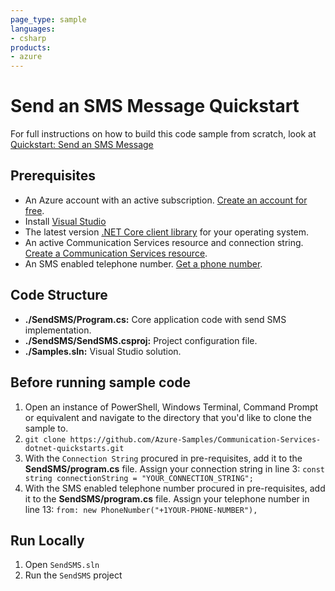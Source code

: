 ```yaml
---
page_type: sample
languages:
- csharp
products:
- azure
---
```



# Send an SMS Message Quickstart

For full instructions on how to build this code sample from scratch, look at [Quickstart: Send an SMS Message](https://docs.microsoft.com/azure/communication-services/quickstarts/telephony-sms/send)

## Prerequisites

- An Azure account with an active subscription. [Create an account for free](https://azure.microsoft.com/free/?WT.mc_id=A261C142F). 
- Install [Visual Studio](https://visualstudio.microsoft.com/downloads/)
- The latest version [.NET Core client library](https://dotnet.microsoft.com/download/dotnet-core) for your operating system.
- An active Communication Services resource and connection string. [Create a Communication Services resource](https://docs.microsoft.com/azure/communication-services/quickstarts/create-communication-resource).
- An SMS enabled telephone number. [Get a phone number](https://docs.microsoft.com/azure/communication-services/quickstarts/telephony-sms/get-phone-number).

## Code Structure

- **./SendSMS/Program.cs:** Core application code with send SMS implementation.
- **./SendSMS/SendSMS.csproj:** Project configuration file.
- **./Samples.sln:** Visual Studio solution.

## Before running sample code

1. Open an instance of PowerShell, Windows Terminal, Command Prompt or equivalent and navigate to the directory that you'd like to clone the sample to.
2. `git clone https://github.com/Azure-Samples/Communication-Services-dotnet-quickstarts.git`
3. With the `Connection String` procured in pre-requisites, add it to the **SendSMS/program.cs** file. Assign your connection string in line 3:
   ```const string connectionString = "YOUR_CONNECTION_STRING";```
4. With the SMS enabled telephone number procured in pre-requisites, add it to the **SendSMS/program.cs** file. Assign your telephone number in line 13:
   ```from: new PhoneNumber("+1YOUR-PHONE-NUMBER"),```

## Run Locally

1. Open `SendSMS.sln`
2. Run the `SendSMS` project
